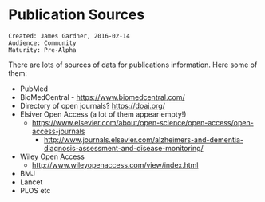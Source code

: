 # Publication Sources

~~~
Created: James Gardner, 2016-02-14
Audience: Community
Maturity: Pre-Alpha
~~~

There are lots of sources of data for publications information. Here some of them:

* PubMed
* BioMedCentral - https://www.biomedcentral.com/
* Directory of open journals? https://doaj.org/
* Elsiver Open Access (a lot of them appear empty!)
  * https://www.elsevier.com/about/open-science/open-access/open-access-journals
    * http://www.journals.elsevier.com/alzheimers-and-dementia-diagnosis-assessment-and-disease-monitoring/
* Wiley Open Access
  * http://www.wileyopenaccess.com/view/index.html
* BMJ
* Lancet
* PLOS etc

